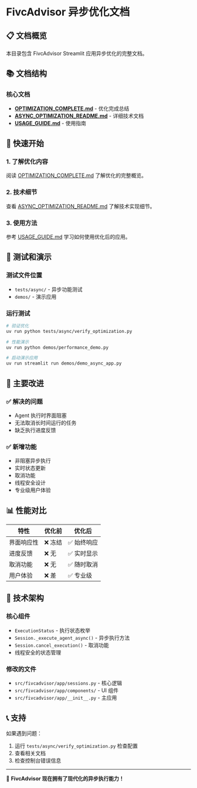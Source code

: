 # FivcAdvisor 异步优化文档

## 📋 文档概览

本目录包含 FivcAdvisor Streamlit 应用异步优化的完整文档。

## 📚 文档结构

### 核心文档
- **[OPTIMIZATION_COMPLETE.md](./OPTIMIZATION_COMPLETE.md)** - 优化完成总结
- **[ASYNC_OPTIMIZATION_README.md](./ASYNC_OPTIMIZATION_README.md)** - 详细技术文档
- **[USAGE_GUIDE.md](./USAGE_GUIDE.md)** - 使用指南

## 🎯 快速开始

### 1. 了解优化内容
阅读 [OPTIMIZATION_COMPLETE.md](./OPTIMIZATION_COMPLETE.md) 了解优化的完整概览。

### 2. 技术细节
查看 [ASYNC_OPTIMIZATION_README.md](./ASYNC_OPTIMIZATION_README.md) 了解技术实现细节。

### 3. 使用方法
参考 [USAGE_GUIDE.md](./USAGE_GUIDE.md) 学习如何使用优化后的应用。

## 🧪 测试和演示

### 测试文件位置
- `tests/async/` - 异步功能测试
- `demos/` - 演示应用

### 运行测试
```bash
# 验证优化
uv run python tests/async/verify_optimization.py

# 性能演示
uv run python demos/performance_demo.py

# 启动演示应用
uv run streamlit run demos/demo_async_app.py
```

## 🚀 主要改进

### ✅ 解决的问题
- Agent 执行时界面阻塞
- 无法取消长时间运行的任务
- 缺乏执行进度反馈

### ✅ 新增功能
- 非阻塞异步执行
- 实时状态更新
- 取消功能
- 线程安全设计
- 专业级用户体验

## 📊 性能对比

| 特性 | 优化前 | 优化后 |
|------|--------|--------|
| 界面响应性 | ❌ 冻结 | ✅ 始终响应 |
| 进度反馈 | ❌ 无 | ✅ 实时显示 |
| 取消功能 | ❌ 无 | ✅ 随时取消 |
| 用户体验 | ❌ 差 | ✅ 专业级 |

## 🔧 技术架构

### 核心组件
- `ExecutionStatus` - 执行状态枚举
- `Session._execute_agent_async()` - 异步执行方法
- `Session.cancel_execution()` - 取消功能
- 线程安全的状态管理

### 修改的文件
- `src/fivcadvisor/app/sessions.py` - 核心逻辑
- `src/fivcadvisor/app/components/` - UI 组件
- `src/fivcadvisor/app/__init__.py` - 主应用

## 📞 支持

如果遇到问题：
1. 运行 `tests/async/verify_optimization.py` 检查配置
2. 查看相关文档
3. 检查控制台错误信息

---

🎉 **FivcAdvisor 现在拥有了现代化的异步执行能力！**
